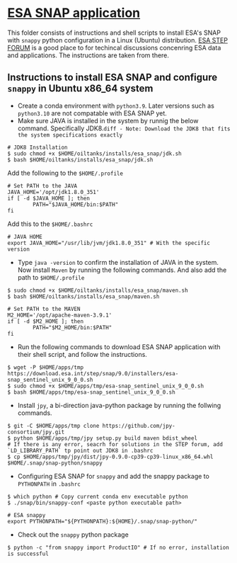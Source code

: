 # [ESA SNAP application](https://earth.esa.int/eogateway/tools/snap)

This folder consists of instructions and shell scripts to install ESA's SNAP with `snappy` python configuration in a Linux (Ubuntu) distribution. [ESA STEP FORUM](https://forum.step.esa.int/t/snappy-installation-in-ubuntu/37788) is a good place to for techincal discussions concenring ESA data and applications. The instructions are taken from there.

## Instructions to install ESA SNAP and configure `snappy` in Ubuntu x86_64 system

* Create a conda environment with `python3.9`. Later versions such as `python3.10` are not compatable with ESA SNAP yet.
* Make sure JAVA is installed in the system by runnig the below command. Specifically JDK8.```diff - Note: Download the JDK8 that fits the system specifications exactly```
```
# JDK8 Installation
$ sudo chmod +x $HOME/oiltanks/installs/esa_snap/jdk.sh
$ bash $HOME/oiltanks/installs/esa_snap/jdk.sh
```
Add the following to the `$HOME/.profile`
```
# Set PATH to the JAVA
JAVA_HOME='/opt/jdk1.8.0_351'
if [ -d $JAVA_HOME ]; then
        PATH="$JAVA_HOME/bin:$PATH"
fi
```
Add this to the `$HOME/.bashrc`
```
# JAVA HOME
export JAVA_HOME="/usr/lib/jvm/jdk1.8.0_351" # With the specific version
```

* Type `java -version` to confirm the installation of JAVA in the system. Now install `Maven` by running the following commands. And also add the path to `$HOME/.profile`
```
$ sudo chmod +x $HOME/oiltanks/installs/esa_snap/maven.sh
$ bash $HOME/oiltanks/installs/esa_snap/maven.sh
```
```
# Set PATH to the MAVEN
M2_HOME='/opt/apache-maven-3.9.1'
if [ -d $M2_HOME ]; then
        PATH="$M2_HOME/bin:$PATH"
fi
```

* Run the following commands to download ESA SNAP application with their shell script, and follow the instructions.
```
$ wget -P $HOME/apps/tmp https://download.esa.int/step/snap/9.0/installers/esa-snap_sentinel_unix_9_0_0.sh
$ sudo chmod +x $HOME/apps/tmp/esa-snap_sentinel_unix_9_0_0.sh
$ bash $HOME/apps/tmp/esa-snap_sentinel_unix_9_0_0.sh
```

* Install `jpy`, a bi-direction java-python package by running the follwing commands.
```
$ git -C $HOME/apps/tmp clone https://github.com/jpy-consortium/jpy.git
$ python $HOME/apps/tmp/jpy setup.py build maven bdist_wheel 
# If there is any error, seacrh for solutions in the STEP forum, add `LD_LIBRARY_PATH` tp point out JDK8 in .bashrc
$ cp $HOME/apps/tmp/jpy/dist/jpy-0.9.0-cp39-cp39-linux_x86_64.whl $HOME/.snap/snap-python/snappy
```

* Configuring ESA SNAP for `snappy` and add the snappy package to `PYTHONPATH` in `.bashrc`
```
$ which python # Copy current conda env executable python
$ ./snap/bin/snappy-conf <paste python executable path>
```
```
# ESA snappy
export PYTHONPATH="${PYTHONPATH}:${HOME}/.snap/snap-python/"
```
* Check out the `snappy` python package 
```
$ python -c "from snappy import ProductIO" # If no error, installation is successful
```
